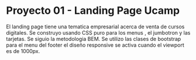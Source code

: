 # Proyecto 01 - Landing Page Ucamp

El landing page tiene una tematica empresarial acerca de venta de cursos digitales.
Se construyo usando CSS puro para los menus , el jumbotron y las tarjetas.
Se siguio la metodologia BEM.
Se utilizo las clases de bootstrap para el menu del footer
el diseño responsive se activa cuando el viewport es de 1000px.



